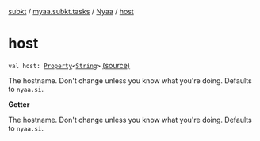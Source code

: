 [subkt](../../index.md) / [myaa.subkt.tasks](../index.md) / [Nyaa](index.md) / [host](./host.md)

# host

`val host: `[`Property`](https://docs.gradle.org/current/javadoc/org/gradle/api/provider/Property.html)`<`[`String`](https://kotlinlang.org/api/latest/jvm/stdlib/kotlin/-string/index.html)`>` [(source)](https://github.com/Myaamori/SubKt/blob/0.1.9/src/main/kotlin/myaa/subkt/tasks/tasks.kt#L829)

The hostname. Don't change unless you know what you're doing.
Defaults to `nyaa.si`.

**Getter**

The hostname. Don't change unless you know what you're doing.
Defaults to `nyaa.si`.


